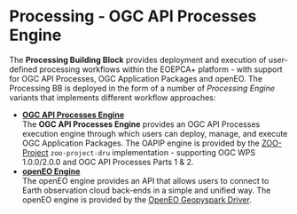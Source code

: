 # Processing - OGC API Processes Engine

The **Processing Building Block** provides deployment and execution of user-defined processing workflows within the EOEPCA+ platform - with support for OGC API Processes, OGC Application Packages and openEO. The Processing BB is deployed in the form of a number of _Processing Engine_ variants that implements different workflow approaches:

* [**OGC API Processes Engine**](./oapip-engine.md)<br>
  The **OGC API Processes Engine** provides an OGC API Processes execution engine through which users can deploy, manage, and execute OGC Application Packages. The OAPIP engine is provided by the [ZOO-Project](https://zoo-project.github.io/docs/intro.html#what-is-zoo-project) `zoo-project-dru` implementation - supporting OGC WPS 1.0.0/2.0.0 and OGC API Processes Parts 1 & 2.
* [**openEO Engine**](./openeo-engine.md)<br>
  The openEO engine provides an API that allows users to connect to Earth observation cloud back-ends in a simple and unified way. The openEO engine is provided by the [OpenEO Geopyspark Driver](https://github.com/Open-EO/openeo-geopyspark-driver).
